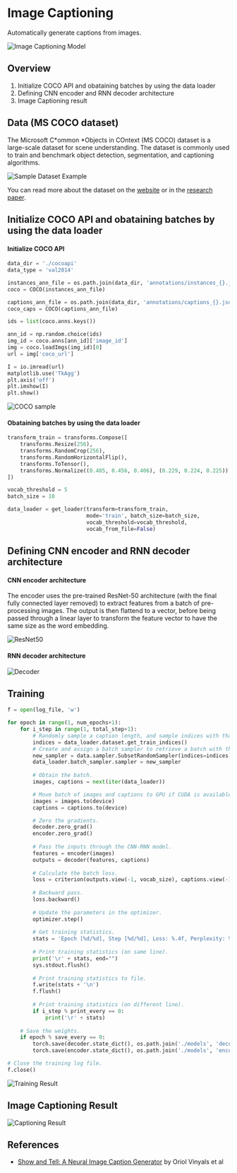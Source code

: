 [image1]: ./img/image-captioning.png "Image Captioning Model"
[image2]: ./img/coco-examples.jpg "Sample Dataset Example"
[image3]: ./img/ResNet50-architecture.png "ResNet50"
[image4]: ./img/COCO_sample.png "COCO Sample"
[image5]: ./img/decoder.png "Decoder"
[image6]: ./img/train_result.PNG "Training Result"
[image7]: ./img/test_image.PNG "Captioning Result"


# Image Captioning

Automatically generate captions from images.

![Image Captioning Model][image1]



## Overview

1. Initialize COCO API and obataining batches by using the data loader
2. Defining CNN encoder and RNN decoder architecture
3. Image Captioning result


## Data (MS COCO dataset)

The Microsoft C*ommon *Objects in COntext (MS COCO) dataset is a large-scale dataset for scene understanding. The dataset is commonly used to train and benchmark object detection, segmentation, and captioning algorithms.

![Sample Dataset Example][image2]

You can read more about the dataset on the [website](http://cocodataset.org/#home) or in the [research paper](https://arxiv.org/pdf/1405.0312.pdf).


## Initialize COCO API and obataining batches by using the data loader

#### Initialize COCO API

```python
data_dir = './cocoapi'
data_type = 'val2014'

instances_ann_file = os.path.join(data_dir, 'annotations/instances_{}.json'.format(data_type))
coco = COCO(instances_ann_file)

captions_ann_file = os.path.join(data_dir, 'annotations/captions_{}.json'.format(data_type))
coco_caps = COCO(captions_ann_file)

ids = list(coco.anns.keys())

ann_id = np.random.choice(ids)
img_id = coco.anns[ann_id]['image_id']
img = coco.loadImgs(img_id)[0]
url = img['coco_url']

I = io.imread(url)
matplotlib.use('TkAgg')
plt.axis('off')
plt.imshow(I)
plt.show()
```

![COCO sample][image4]


#### Obataining batches by using the data loader

```python
transform_train = transforms.Compose([
    transforms.Resize(256),
    transforms.RandomCrop(256),
    transforms.RandomHorizontalFlip(),
    transforms.ToTensor(),
    transforms.Normalize((0.485, 0.456, 0.406), (0.229, 0.224, 0.225))
])

vocab_threshold = 5
batch_size = 10

data_loader = get_loader(transform=transform_train, 
                         mode='train', batch_size=batch_size,
                         vocab_threshold=vocab_threshold,
                         vocab_from_file=False)
```

## Defining CNN encoder and RNN decoder architecture

#### CNN encoder architecture

The encoder uses the pre-trained ResNet-50 architecture (with the final fully connected layer removed) to extract features from a batch of pre-processing images. The output is then flattend to a vector, before being passed through a linear layer to transform the feature vector to have the same size as the word embedding.

![ResNet50][image3]


#### RNN decoder architecture
![Decoder][image5]


## Training
```python
f = open(log_file, 'w')

for epoch in range(1, num_epochs+1):
    for i_step in range(1, total_step+1):
        # Randomly sample a caption length, and sample indices with that length.
        indices = data_loader.dataset.get_train_indices()
        # Create and assign a batch sampler to retrieve a batch with the sampled indices.
        new_sampler = data.sampler.SubsetRandomSampler(indices=indices)
        data_loader.batch_sampler.sampler = new_sampler
        
        # Obtain the batch.
        images, captions = next(iter(data_loader))

        # Move batch of images and captions to GPU if CUDA is available.
        images = images.to(device)
        captions = captions.to(device)

        # Zero the gradients.
        decoder.zero_grad()
        encoder.zero_grad()
        
        # Pass the inputs through the CNN-RNN model.
        features = encoder(images)
        outputs = decoder(features, captions)
        
        # Calculate the batch loss.
        loss = criterion(outputs.view(-1, vocab_size), captions.view(-1))
        
        # Backward pass.
        loss.backward()
        
        # Update the parameters in the optimizer.
        optimizer.step()
            
        # Get training statistics.
        stats = 'Epoch [%d/%d], Step [%d/%d], Loss: %.4f, Perplexity: %5.4f' % (epoch, num_epochs, i_step, total_step, loss.item(), np.exp(loss.item()))
        
        # Print training statistics (on same line).
        print('\r' + stats, end="")
        sys.stdout.flush()
        
        # Print training statistics to file.
        f.write(stats + '\n')
        f.flush()
        
        # Print training statistics (on different line).
        if i_step % print_every == 0:
            print('\r' + stats)
            
    # Save the weights.
    if epoch % save_every == 0:
        torch.save(decoder.state_dict(), os.path.join('./models', 'decoder-%d.pkl' % epoch))
        torch.save(encoder.state_dict(), os.path.join('./models', 'encoder-%d.pkl' % epoch))

# Close the training log file.
f.close()
```

![Training Result][image6]



## Image Captioning Result
![Captioning Result][image7]



## References

* [Show and Tell: A Neural Image Caption Generator](https://arxiv.org/pdf/1411.4555.pdf) by Oriol Vinyals et al



